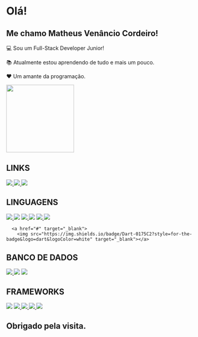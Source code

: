# Olá!

 

## Me chamo Matheus Venâncio Cordeiro!

 

:computer: Sou um Full-Stack Developer Junior!

:books: Atualmente estou aprendendo de tudo e mais um pouco.

❤️ Um amante da programação.

 <div>
    <a href="https://github.com/Matheus-Venancio"></a>
    <img height="180em" src="https://github-readme-stats.vercel.app/api/top-langs/?username=Matheus-Venancio&layout=compact&langs_count=8&theme=radical" />
</div>

## LINKS

<div>
    <a href="https://www.linkedin.com/in/matheusvenanciocordeiro/" target="_blank"> 
        <img src="https://img.shields.io/badge/-LinkedIn-%230077B5?style=for-the-badge&logo=linkedin&logoColor=white" target="_blank">
    </a>
   <a href="https://www.instagram.com/matheus_venancio78/" target="_blank"> 
        <img src="https://img.shields.io/badge/Gmail-D14836?style=for-the-badge&logo=gmail&logoColor=white" target="_blank">
    </a>
 
  <a href="https://wa.me/5519981466623" target="_blank"> 
        <img src="https://img.shields.io/badge/WhatsApp-25D366?style=for-the-badge&logo=whatsapp&logoColor=white" target="_blank">
    </a>
 
</div>

## LINGUAGENS

<div> 
 <a href="#" target="_blank"> 
        <img src="https://img.shields.io/badge/HTML5-E34F26?style=for-the-badge&logo=html5&logoColor=white" target="_blank">
 </a>
        <img src="https://img.shields.io/badge/CSS3-1572B6?style=for-the-badge&logo=css3&logoColor=white" target="_blank">
  <a href="#" target="_blank">
        <img src="https://img.shields.io/badge/JavaScript-323330?style=for-the-badge&logo=javascript&logoColor=F7DF1E" target="_blank">
 </a>
        <img src="https://img.shields.io/badge/C%23-239120?style=for-the-badge&logo=c-sharp&logoColor=white" target="_blank">
  <a href="#" target="_blank">
        <img src="https://img.shields.io/badge/Java-ED8B00?style=for-the-badge&logo=java&logoColor=white" target="_blank">
 </a>
        <a href="#" target="_blank">
        <img src="https://img.shields.io/badge/Kotlin-0095D5?&style=for-the-badge&logo=kotlin&logoColor=white" target="_blank">
 </a>
 
      <a href="#" target="_blank">
        <img src="https://img.shields.io/badge/Dart-0175C2?style=for-the-badge&logo=dart&logoColor=white" target="_blank"></a>
 </a>
</div>

## BANCO DE DADOS

<div> 
 <a href="#" target="_blank"> 
        <img src="https://img.shields.io/badge/MySQL-00000F?style=for-the-badge&logo=mysql&logoColor=white" target="_blank">
 </a>
        <img src="https://img.shields.io/badge/SQLite-07405E?style=for-the-badge&logo=sqlite&logoColor=white" target="_blank">
  <a href="#" target="_blank">
        <img src="https://img.shields.io/badge/firebase-ffca28?style=for-the-badge&logo=firebase&logoColor=black" target="_blank">
 </a>
  
</div>

## FRAMEWORKS

<div> 
 <a href="#" target="_blank">
        <img src="https://img.shields.io/badge/.NET-512BD4?style=for-the-badge&logo=dotnet&logoColor=white" target="_blank"></a>
  <a href="#" target="_blank">
        <img src="https://img.shields.io/badge/React-20232A?style=for-the-badge&logo=react&logoColor=61DAFB" target="_blank">
 </a>
   <a href="#" target="_blank">
        <img src="https://img.shields.io/badge/Bootstrap-563D7C?style=for-the-badge&logo=bootstrap&logoColor=white" target="_blank">
 </a>
   <a href="#" target="_blank">
        <img src="https://img.shields.io/badge/jQuery-0769AD?style=for-the-badge&logo=jquery&logoColor=white" target="_blank">
 </a>
 
  <a href="#" target="_blank">
        <img src="https://img.shields.io/badge/Flutter-02569B?style=for-the-badge&logo=flutter&logoColor=white" target="_blank">
 </a>
 
</div>

## Obrigado pela visita.


